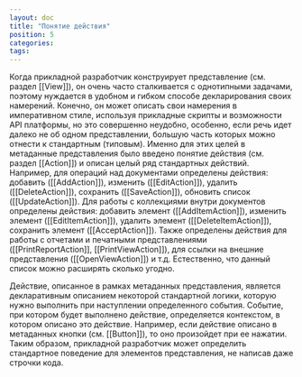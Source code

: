 ```yaml
---
layout: doc
title: "Понятие действия"
position: 5
categories: 
tags: 
---
```


Когда прикладной разработчик конструирует представление (см. раздел [[View]]), он очень часто сталкивается с однотипными задачами, поэтому нуждается в удобном и гибком способе декларирования своих намерений. Конечно, он может описать свои намерения в императивном стиле, используя прикладные скрипты и возможности API платформы, но это совершенно неудобно, особенно, если речь идет далеко не об одном представлении, большую часть которых можно отнести к стандартным (типовым). Именно для этих целей в метаданные представления было введено понятие действия (см. раздел [[Action]]) и описан целый ряд стандартных действий. Например, для операций над документами определены действия: добавить ([[AddAction]]), изменить ([[EditAction]]), удалить ([[DeleteAction]]), сохранить ([[SaveAction]]), обновить список ([[UpdateAction]]). Для работы с коллекциями внутри документов определены действия: добавить элемент ([[AddItemAction]]), изменить элемент ([[EditItemAction]]), удалить элемент ([[DeleteItemAction]]), сохранить элемент ([[AcceptAction]]). Также определены действия для работы с отчетами и печатными представлениями ([[PrintReportAction]], [[PrintViewAction]]), для ссылки на внешние представления ([[OpenViewAction]]) и т.д. Естественно, что данный список можно расширять сколько угодно.

Действие, описанное в рамках метаданных представления, является декларативным описанием некоторой стандартной логики, которую нужно выполнить при наступлении определенного события. Событие, при котором будет выполнено действие, определяется контекстом, в котором описано это действие. Например, если действие описано в метаданных кнопки (см. [[Button]]), то оно произойдет при ее нажатии. Таким образом, прикладной разработчик может определить стандартное поведение для элементов представления, не написав даже строчки кода.

 

 

